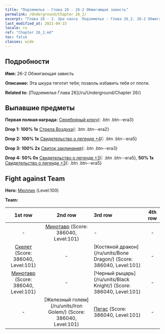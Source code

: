 ```yaml
---
title: "Подземелье - Глава 26 - 26-2 Обжигающая зависть"
permalink: /Underground/Chapter 26_2/
excerpt: "Глава 26 - 2. Эра хаоса  Подземелье - Глава 26_2. 26-2 Обжигающая зависть"
last_modified_at: 2021-04-23
locale: ru
ref: "Chapter 26_2.md"
toc: false
classes: wide
---
```


## Подробности

 **Имя:** 26-2 Обжигающая зависть

 **Описание:** Эта шкура тяготит тебя; позволь избавить тебя от плоти.

 **Related to:** [Подземелье Глава 26](/ru/Underground/Chapter 26/)

## Выпавшие предметы

 **Первая полная награда:** [Серебряный ключ](/ItemsRU/con_693/){: .btn .btn--era3}

 **Drop 1:** **100% 1x** [Стрела Воздуха](/ItemsRU/her_449/){: .btn .btn--era2}

 **Drop 2:** **100% 1x** [Свидетельство о легенде +4](/ItemsRU/mat_95/){: .btn .btn--era5}

 **Drop 3:** **100% 2x** [Свиток заклинания](/ItemsRU/con_694/){: .btn .btn--era3}

 **Drop 4:** **50% 0x** [Свидетельство о легенде +3](/ItemsRU/mat_88/){: .btn .btn--era5}, **50% 1x** [Свидетельство о легенде +3](/ItemsRU/mat_88/){: .btn .btn--era5}


## Fight against Team
 **Hero:** [Мюллих](/ru/heroes/Mullich/) (Level:100)

 **Team:**


  | 1st row | 2nd row | 3rd row | 4th row |
  |:----:|:----:|:----|:----:|
  | - | [Минотавр](/ru/units/Minotaur/) (Score: 386040, Level:101)  | - | - |
  | [Скелет](/ru/units/Skeleton/) (Score: 386040, Level:101)  | - | [Костяной дракон](/ru/units/Bone Dragon/) (Score: 386040, Level:101)  | - |
  | [Минотавр](/ru/units/Minotaur/) (Score: 386040, Level:101)  | - | [Черный рыцарь](/ru/units/Black Knight/) (Score: 386040, Level:101)  | - |
  | - | [Железный голем](/ru/units/Iron Golem/) (Score: 386040, Level:101)  | [Пегас](/ru/units/Pegasus/) (Score: 386040, Level:101)  | - |


